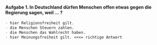 #### Aufgabe 1. In Deutschland dürfen Menschen offen etwas gegen die Regierung sagen, weil ... ?
```markdown
- hier Religionsfreiheit gilt.
- die Menschen Steuern zahlen.
- die Menschen das Wahlrecht haben.
- hier Meinungsfreiheit gilt. <<<= richtige Antwort
```

